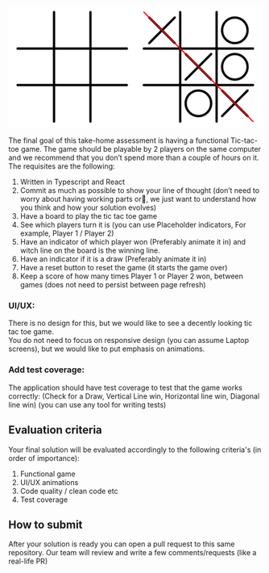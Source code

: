 ![Inserting image...](tictactoe.png)

The final goal of this take-home assessment is having a functional Tic-tac-toe game. The game should be playable by 2 players on the same computer and we recommend that you don’t spend more than a couple of hours on it. The requisites are the following:

1. Written in Typescript and React
1. Commit as much as possible to show your line of thought (don’t need to worry about having working parts or💩, we just want to understand how you think and how your solution evolves)
1. Have a board to play the tic tac toe game
1. See which players turn it is (you can use Placeholder indicators, For example, Player 1 / Player 2)
1. Have an indicator of which player won (Preferably animate it in) and witch line on the board is the winning line.
1. Have an indicator if it is a draw (Preferably animate it in)
1. Have a reset button to reset the game (it starts the game over)
1. Keep a score of how many times Player 1 or Player 2 won, between games (does not need to persist between page refresh)

### UI/UX:

There is no design for this, but we would like to see a decently looking tic tac toe game.  
You do not need to focus on responsive design (you can assume Laptop screens), but we would like to put emphasis on animations.

### Add test coverage:

The application should have test coverage to test that the game works correctly: (Check for a Draw, Vertical Line win, Horizontal line win, Diagonal line win) (you can use any tool for writing tests)

## Evaluation criteria

Your final solution will be evaluated accordingly to the following criteria's (in order of importance):

1.  Functional game
2.  UI/UX animations
3.  Code quality / clean code etc
4.  Test coverage

## How to submit

After your solution is ready you can open a pull request to this same repository. Our team will review and write a few comments/requests (like a real-life PR)

